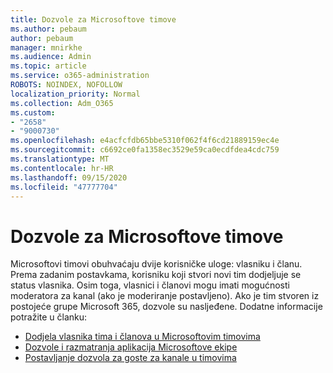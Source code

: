 ```yaml
---
title: Dozvole za Microsoftove timove
ms.author: pebaum
author: pebaum
manager: mnirkhe
ms.audience: Admin
ms.topic: article
ms.service: o365-administration
ROBOTS: NOINDEX, NOFOLLOW
localization_priority: Normal
ms.collection: Adm_O365
ms.custom:
- "2658"
- "9000730"
ms.openlocfilehash: e4acfcfdb65bbe5310f062f4f6cd21889159ec4e
ms.sourcegitcommit: c6692ce0fa1358ec3529e59ca0ecdfdea4cdc759
ms.translationtype: MT
ms.contentlocale: hr-HR
ms.lasthandoff: 09/15/2020
ms.locfileid: "47777704"
---
```

# <a name="microsoft-teams-permissions"></a>Dozvole za Microsoftove timove

Microsoftovi timovi obuhvaćaju dvije korisničke uloge: vlasniku i članu. Prema zadanim postavkama, korisniku koji stvori novi tim dodjeljuje se status vlasnika. Osim toga, vlasnici i članovi mogu imati mogućnosti moderatora za kanal (ako je moderiranje postavljeno). Ako je tim stvoren iz postojeće grupe Microsoft 365, dozvole su nasljeđene. Dodatne informacije potražite u članku:

- [Dodjela vlasnika tima i članova u Microsoftovim timovima](https://docs.microsoft.com/microsoftteams/assign-roles-permissions)
- [Dozvole i razmatranja aplikacija Microsoftove ekipe](https://docs.microsoft.com/microsoftteams/app-permissions)
- [Postavljanje dozvola za goste za kanale u timovima](https://support.office.com/article/4756c468-2746-4bfd-a582-736d55fcc169)
